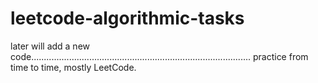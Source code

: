 # leetcode-algorithmic-tasks

later will add a new code.......................................................................................
practice from time to time,
mostly LeetCode.


